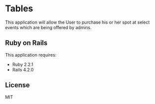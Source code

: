 Tables
================

<!-- [![Deploy to Heroku](https://www.herokucdn.com/deploy/button.png)](https://heroku.com/deploy) -->


This application will allow the User to purchase his or her spot at select events which are being offered by admins.  


Ruby on Rails
-------------

This application requires:

- Ruby 2.2.1
- Rails 4.2.0

License
-------------
MIT


